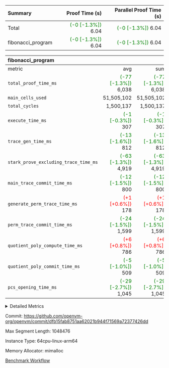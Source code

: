 | Summary | Proof Time (s) | Parallel Proof Time (s) |
|:---|---:|---:|
| Total | <span style='color: green'>(-0 [-1.3%])</span> 6.04 | <span style='color: green'>(-0 [-1.3%])</span> 6.04 |
| fibonacci_program | <span style='color: green'>(-0 [-1.3%])</span> 6.04 | <span style='color: green'>(-0 [-1.3%])</span> 6.04 |


| fibonacci_program |||||
|:---|---:|---:|---:|---:|
|metric|avg|sum|max|min|
| `total_proof_time_ms ` | <span style='color: green'>(-77 [-1.3%])</span> 6,038 | <span style='color: green'>(-77 [-1.3%])</span> 6,038 | <span style='color: green'>(-77 [-1.3%])</span> 6,038 | <span style='color: green'>(-77 [-1.3%])</span> 6,038 |
| `main_cells_used     ` |  51,505,102 |  51,505,102 |  51,505,102 |  51,505,102 |
| `total_cycles        ` |  1,500,137 |  1,500,137 |  1,500,137 |  1,500,137 |
| `execute_time_ms     ` | <span style='color: green'>(-1 [-0.3%])</span> 307 | <span style='color: green'>(-1 [-0.3%])</span> 307 | <span style='color: green'>(-1 [-0.3%])</span> 307 | <span style='color: green'>(-1 [-0.3%])</span> 307 |
| `trace_gen_time_ms   ` | <span style='color: green'>(-13 [-1.6%])</span> 812 | <span style='color: green'>(-13 [-1.6%])</span> 812 | <span style='color: green'>(-13 [-1.6%])</span> 812 | <span style='color: green'>(-13 [-1.6%])</span> 812 |
| `stark_prove_excluding_trace_time_ms` | <span style='color: green'>(-63 [-1.3%])</span> 4,919 | <span style='color: green'>(-63 [-1.3%])</span> 4,919 | <span style='color: green'>(-63 [-1.3%])</span> 4,919 | <span style='color: green'>(-63 [-1.3%])</span> 4,919 |
| `main_trace_commit_time_ms` | <span style='color: green'>(-12 [-1.5%])</span> 800 | <span style='color: green'>(-12 [-1.5%])</span> 800 | <span style='color: green'>(-12 [-1.5%])</span> 800 | <span style='color: green'>(-12 [-1.5%])</span> 800 |
| `generate_perm_trace_time_ms` | <span style='color: red'>(+1 [+0.6%])</span> 178 | <span style='color: red'>(+1 [+0.6%])</span> 178 | <span style='color: red'>(+1 [+0.6%])</span> 178 | <span style='color: red'>(+1 [+0.6%])</span> 178 |
| `perm_trace_commit_time_ms` | <span style='color: green'>(-24 [-1.5%])</span> 1,599 | <span style='color: green'>(-24 [-1.5%])</span> 1,599 | <span style='color: green'>(-24 [-1.5%])</span> 1,599 | <span style='color: green'>(-24 [-1.5%])</span> 1,599 |
| `quotient_poly_compute_time_ms` | <span style='color: red'>(+6 [+0.8%])</span> 786 | <span style='color: red'>(+6 [+0.8%])</span> 786 | <span style='color: red'>(+6 [+0.8%])</span> 786 | <span style='color: red'>(+6 [+0.8%])</span> 786 |
| `quotient_poly_commit_time_ms` | <span style='color: green'>(-5 [-1.0%])</span> 509 | <span style='color: green'>(-5 [-1.0%])</span> 509 | <span style='color: green'>(-5 [-1.0%])</span> 509 | <span style='color: green'>(-5 [-1.0%])</span> 509 |
| `pcs_opening_time_ms ` | <span style='color: green'>(-29 [-2.7%])</span> 1,045 | <span style='color: green'>(-29 [-2.7%])</span> 1,045 | <span style='color: green'>(-29 [-2.7%])</span> 1,045 | <span style='color: green'>(-29 [-2.7%])</span> 1,045 |



<details>
<summary>Detailed Metrics</summary>

| group | num_segments | keygen_time_ms | commit_exe_time_ms |
| --- | --- | --- | --- |
| fibonacci_program | 1 | 345 | 5 | 

| group | air_name | quotient_deg | interactions | constraints |
| --- | --- | --- | --- | --- |
| fibonacci_program | AccessAdapterAir<16> | 2 | 5 | 14 | 
| fibonacci_program | AccessAdapterAir<2> | 2 | 5 | 14 | 
| fibonacci_program | AccessAdapterAir<32> | 2 | 5 | 14 | 
| fibonacci_program | AccessAdapterAir<4> | 2 | 5 | 14 | 
| fibonacci_program | AccessAdapterAir<64> | 2 | 5 | 14 | 
| fibonacci_program | AccessAdapterAir<8> | 2 | 5 | 14 | 
| fibonacci_program | BitwiseOperationLookupAir<8> | 2 | 2 | 4 | 
| fibonacci_program | MemoryMerkleAir<8> | 2 | 4 | 40 | 
| fibonacci_program | PersistentBoundaryAir<8> | 2 | 3 | 6 | 
| fibonacci_program | PhantomAir | 2 | 3 | 5 | 
| fibonacci_program | Poseidon2PeripheryAir<BabyBearParameters>, 1> | 2 | 1 | 286 | 
| fibonacci_program | ProgramAir | 1 | 1 | 4 | 
| fibonacci_program | RangeTupleCheckerAir<2> | 1 | 1 | 4 | 
| fibonacci_program | VariableRangeCheckerAir | 1 | 1 | 4 | 
| fibonacci_program | VmAirWrapper<Rv32BaseAluAdapterAir, BaseAluCoreAir<4, 8> | 2 | 19 | 43 | 
| fibonacci_program | VmAirWrapper<Rv32BaseAluAdapterAir, LessThanCoreAir<4, 8> | 2 | 17 | 39 | 
| fibonacci_program | VmAirWrapper<Rv32BaseAluAdapterAir, ShiftCoreAir<4, 8> | 2 | 23 | 90 | 
| fibonacci_program | VmAirWrapper<Rv32BranchAdapterAir, BranchEqualCoreAir<4> | 2 | 11 | 25 | 
| fibonacci_program | VmAirWrapper<Rv32BranchAdapterAir, BranchLessThanCoreAir<4, 8> | 2 | 13 | 41 | 
| fibonacci_program | VmAirWrapper<Rv32CondRdWriteAdapterAir, Rv32JalLuiCoreAir> | 2 | 10 | 22 | 
| fibonacci_program | VmAirWrapper<Rv32HintStoreAdapterAir, Rv32HintStoreCoreAir> | 2 | 15 | 17 | 
| fibonacci_program | VmAirWrapper<Rv32JalrAdapterAir, Rv32JalrCoreAir> | 2 | 16 | 20 | 
| fibonacci_program | VmAirWrapper<Rv32LoadStoreAdapterAir, LoadSignExtendCoreAir<4, 8> | 2 | 18 | 33 | 
| fibonacci_program | VmAirWrapper<Rv32LoadStoreAdapterAir, LoadStoreCoreAir<4> | 2 | 17 | 38 | 
| fibonacci_program | VmAirWrapper<Rv32MultAdapterAir, DivRemCoreAir<4, 8> | 2 | 25 | 88 | 
| fibonacci_program | VmAirWrapper<Rv32MultAdapterAir, MulHCoreAir<4, 8> | 2 | 24 | 38 | 
| fibonacci_program | VmAirWrapper<Rv32MultAdapterAir, MultiplicationCoreAir<4, 8> | 2 | 19 | 26 | 
| fibonacci_program | VmAirWrapper<Rv32RdWriteAdapterAir, Rv32AuipcCoreAir> | 2 | 11 | 15 | 
| fibonacci_program | VmConnectorAir | 2 | 3 | 9 | 

| group | air_name | segment | rows | prep_cols | perm_cols | main_cols | cells |
| --- | --- | --- | --- | --- | --- | --- | --- |
| fibonacci_program | AccessAdapterAir<8> | 0 | 64 |  | 24 | 17 | 2,624 | 
| fibonacci_program | BitwiseOperationLookupAir<8> | 0 | 65,536 | 3 | 8 | 2 | 655,360 | 
| fibonacci_program | MemoryMerkleAir<8> | 0 | 512 |  | 20 | 32 | 26,624 | 
| fibonacci_program | PersistentBoundaryAir<8> | 0 | 64 |  | 12 | 20 | 2,048 | 
| fibonacci_program | PhantomAir | 0 | 2 |  | 12 | 6 | 36 | 
| fibonacci_program | Poseidon2PeripheryAir<BabyBearParameters>, 1> | 0 | 256 |  | 8 | 300 | 78,848 | 
| fibonacci_program | ProgramAir | 0 | 4,096 |  | 8 | 10 | 73,728 | 
| fibonacci_program | RangeTupleCheckerAir<2> | 0 | 524,288 | 2 | 8 | 1 | 4,718,592 | 
| fibonacci_program | VariableRangeCheckerAir | 0 | 262,144 | 2 | 8 | 1 | 2,359,296 | 
| fibonacci_program | VmAirWrapper<Rv32BaseAluAdapterAir, BaseAluCoreAir<4, 8> | 0 | 1,048,576 |  | 80 | 36 | 121,634,816 | 
| fibonacci_program | VmAirWrapper<Rv32BaseAluAdapterAir, LessThanCoreAir<4, 8> | 0 | 524,288 |  | 40 | 37 | 40,370,176 | 
| fibonacci_program | VmAirWrapper<Rv32BaseAluAdapterAir, ShiftCoreAir<4, 8> | 0 | 2 |  | 52 | 53 | 210 | 
| fibonacci_program | VmAirWrapper<Rv32BranchAdapterAir, BranchEqualCoreAir<4> | 0 | 262,144 |  | 48 | 26 | 19,398,656 | 
| fibonacci_program | VmAirWrapper<Rv32BranchAdapterAir, BranchLessThanCoreAir<4, 8> | 0 | 8 |  | 56 | 32 | 704 | 
| fibonacci_program | VmAirWrapper<Rv32CondRdWriteAdapterAir, Rv32JalLuiCoreAir> | 0 | 131,072 |  | 44 | 18 | 8,126,464 | 
| fibonacci_program | VmAirWrapper<Rv32HintStoreAdapterAir, Rv32HintStoreCoreAir> | 0 | 4 |  | 36 | 26 | 248 | 
| fibonacci_program | VmAirWrapper<Rv32JalrAdapterAir, Rv32JalrCoreAir> | 0 | 16 |  | 36 | 28 | 1,024 | 
| fibonacci_program | VmAirWrapper<Rv32LoadStoreAdapterAir, LoadStoreCoreAir<4> | 0 | 32 |  | 72 | 40 | 3,584 | 
| fibonacci_program | VmAirWrapper<Rv32RdWriteAdapterAir, Rv32AuipcCoreAir> | 0 | 16 |  | 28 | 21 | 784 | 
| fibonacci_program | VmConnectorAir | 0 | 2 | 1 | 12 | 4 | 32 | 

| group | segment | trace_gen_time_ms | total_proof_time_ms | total_cycles | total_cells | stark_prove_excluding_trace_time_ms | quotient_poly_compute_time_ms | quotient_poly_commit_time_ms | perm_trace_commit_time_ms | pcs_opening_time_ms | main_trace_commit_time_ms | main_cells_used | generate_perm_trace_time_ms | execute_time_ms |
| --- | --- | --- | --- | --- | --- | --- | --- | --- | --- | --- | --- | --- | --- | --- |
| fibonacci_program | 0 | 812 | 6,038 | 1,500,137 | 197,453,854 | 4,919 | 786 | 509 | 1,599 | 1,045 | 800 | 51,505,102 | 178 | 307 | 

</details>


Commit: https://github.com/openvm-org/openvm/commit/dfb15fab8751aa62021b944f71569a72377426dd

Max Segment Length: 1048476

Instance Type: 64cpu-linux-arm64

Memory Allocator: mimalloc

[Benchmark Workflow](https://github.com/openvm-org/openvm/actions/runs/12821357546)
